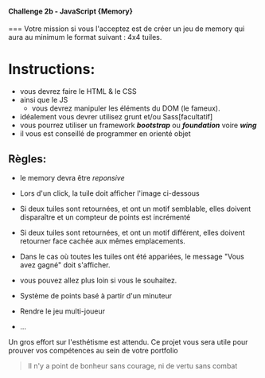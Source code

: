#### Challenge 2b - JavaScript {Memory}
===
Votre mission si vous l'acceptez  est de créer un jeu de memory qui aura au minimum le format suivant : 4x4 tuiles.

# Instructions:
+ vous devrez faire le HTML & le CSS
+ ainsi que le JS
   	+ vous devrez manipuler les éléments du DOM (le fameux). 
+ idéalement vous devrer utilisez grunt  et/ou Sass[facultatif]
+ vous pourrez utiliser un framework  __*bootstrap*__ ou __*foundation*__ voire __*wing*__
+ il vous est conseillé de programmer en orienté objet

##  Règles:
+ le memory devra être *reponsive*
+ Lors d'un click, la tuile doit afficher l'image ci-dessous
+ Si deux tuiles sont retournées, et ont un motif semblable, elles doivent disparaître et un compteur de points est incrémenté
+ Si deux tuiles sont retournées, et ont un motif différent, elles doivent retourner face cachée aux mêmes emplacements. 
+ Dans le cas où toutes les tuiles ont été appariées, le message "Vous avez gagné" doit s'afficher. 

+ vous pouvez allez plus loin si vous le souhaitez.
 + Système de points basé à partir d'un minuteur
 + Rendre le jeu multi-joueur
 + ...

Un gros effort sur l'esthétisme est attendu. Ce projet vous sera utile pour prouver vos compétences au sein de votre portfolio

> Il n'y a point de bonheur sans courage, ni de vertu sans combat

